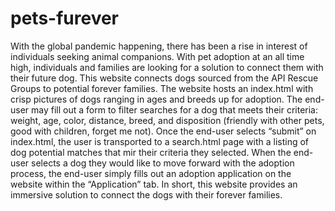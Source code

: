 # pets-furever
With the global pandemic happening, there has been a rise in interest of individuals seeking animal companions. With pet adoption at an all time high, individuals and families are looking for a solution to connect them with their future dog. This website connects dogs sourced from the API Rescue Groups to potential forever families. The website hosts an index.html with crisp pictures of dogs ranging in ages and breeds up for adoption. The end-user may fill out a form to filter searches for a dog that meets their criteria: weight, age, color, distance, breed, and disposition (friendly with other pets, good with children, forget me not). Once the end-user selects “submit” on index.html, the user is transported to a search.html page with a listing of dog potential matches that mir their criteria they selected. When the end-user selects a dog they would like to move forward with the adoption process, the end-user simply fills out an adoption application on the website within the “Application” tab. In short, this website provides an immersive solution to connect the dogs with their forever families.
